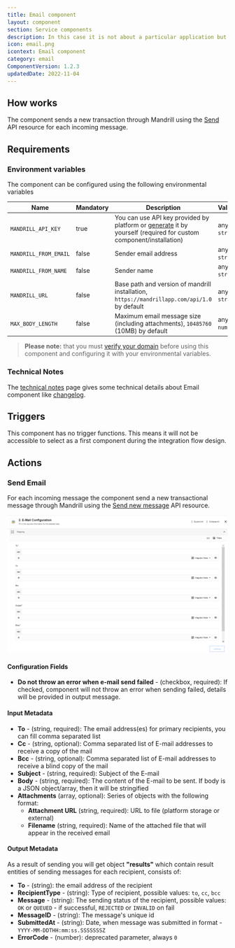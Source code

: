 ```yaml
---
title: Email component
layout: component
section: Service components
description: In this case it is not about a particular application but the email function in general.
icon: email.png
icontext: Email component
category: email
ComponentVersion: 1.2.3
updatedDate: 2022-11-04
---
```


## How works

The component sends a new transaction through Mandrill using the [Send](https://mandrillapp.com/api/docs/messages.JSON.html#method=send) API resource for each incoming message.

## Requirements

### Environment variables

The component can be configured using the following environmental variables

| Name                  | Mandatory | Description                                                                                                                                                                                                 | Values       |
|-----------------------|-----------|-------------------------------------------------------------------------------------------------------------------------------------------------------------------------------------------------------------|--------------|
| `MANDRILL_API_KEY`    | true      | You can use API key provided by platform or [generate](https://mailchimp.com/developer/transactional/guides/quick-start/#generate-your-api-key) it by yourself (required for custom component/installation) | any `string` |
| `MANDRILL_FROM_EMAIL` | false     | Sender email address | any `string` |
| `MANDRILL_FROM_NAME`  | false     | Sender name | any `string` |
| `MANDRILL_URL`        | false     | Base path and version of mandrill installation, `https://mandrillapp.com/api/1.0` by default | any `string` |
| `MAX_BODY_LENGTH`     | false     | Maximum email message size (including attachments), `10485760` (10MB) by default | any `number` |

>**Please note:** that you must [verify your domain](https://mailchimp.com/developer/transactional/docs/authentication-delivery/#authentication) before using this component and configuring it with your environmental variables.

### Technical Notes

The [technical notes](technical-notes) page gives some technical details about Email component like [changelog](/components/email/technical-notes#changelog).

## Triggers

This component has no trigger functions. This means it will not be accessible to
select as a first component during the integration flow design.

## Actions

### Send Email

For each incoming message the component send a new transactional message through Mandrill using the [Send new message](https://mailchimp.com/developer/transactional/api/messages/send-new-message/) API resource.

![Send](img/email-action.png)

#### Configuration Fields

* **Do not throw an error when e-mail send failed** - (checkbox, required): If checked, component will not throw an error when sending failed, details will be provided in output message.

#### Input Metadata

* **To** - (string, required): The email address(es) for primary recipients, you can fill comma separated list
* **Cc** - (string, optional): Comma separated list of E-mail addresses to receive a copy of the mail
* **Bcc** - (string, optional): Comma separated list of E-mail addresses to receive a blind copy of the mail
* **Subject** - (string, required): Subject of the E-mail
* **Body** - (string, required): The content of the E-mail to be sent. If body is a JSON object/array, then it will be stringified
* **Attachments** (array, optional): Series of objects with the following format:
    * **Attachment URL** (string, required): URL to file (platform storage or external)
    * **Filename** (string, required): Name of the attached file that will appear in the received email

#### Output Metadata

As a result of sending you will get object **"results"** which contain result entities of sending messages for each recipient, consists of:

* **To** - (string): the email address of the recipient
* **RecipientType** - (string): Type of recipient, possible values: `to`, `cc`, `bcc`
* **Message** - (string): The sending status of the recipient, possible values: `OK` or `QUEUED` - if successful, `REJECTED` or `INVALID` on fail
* **MessageID** - (string): The message's unique id
* **SubmittedAt** - (string): Date, when message was submitted in format - `YYYY-MM-DDTHH:mm:ss.SSSSSSSZ`
* **ErrorCode** - (number): deprecated parameter, always `0`
